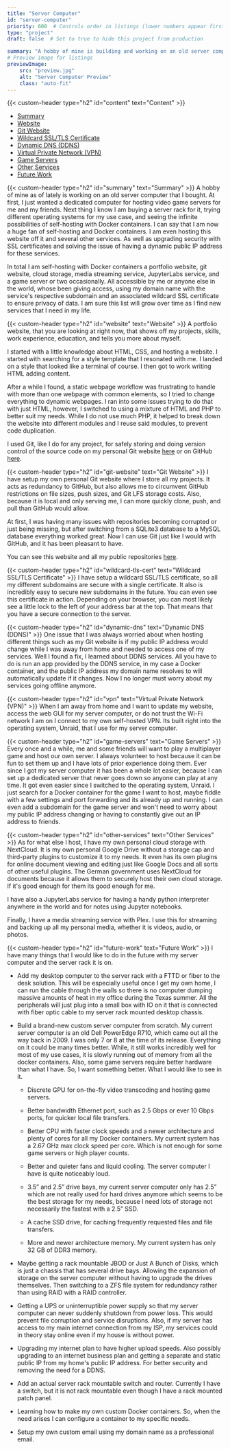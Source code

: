 ```yaml
---
title: "Server Computer"
id: "server-computer"
priority: 600  # Controls order in listings (lower numbers appear first)
type: "project"
draft: false  # Set to true to hide this project from production

summary: "A hobby of mine is building and working on an old server computer. I use it for various things such as hosting this website, a personal Git website, a Minecraft game server, and much more."
# Preview image for listings
previewImage:
    src: "preview.jpg"
    alt: "Server Computer Preview"
    class: "auto-fit"
---
```

{{< custom-header type="h2" id="content" text="Content" >}}
- [Summary](#summary)
- [Website](#website)
- [Git Website](#git-website)
- [Wildcard SSL/TLS Certificate](#wildcard-tls-cert)
- [Dynamic DNS (DDNS)](#dynamic-dns)
- [Virtual Private Network (VPN)](#vpn)
- [Game Servers](#game-servers)
- [Other Services](#other-services)
- [Future Work](#future-work)

{{< custom-header type="h2" id="summary" text="Summary" >}}
A hobby of mine as of lately is working on an old server computer that I bought. At first, I just wanted a dedicated computer for hosting video game servers for me and my friends. Next thing I know I am buying a server rack for it, trying different operating systems for my use case, and seeing the infinite possibilities of self-hosting with Docker containers. I can say that I am now a huge fan of self-hosting and Docker containers. I am even hosting this website off it and several other services. As well as upgrading security with SSL certificates and solving the issue of having a dynamic public IP address for these services.

In total I am self-hosting with Docker containers a portfolio website, git website, cloud storage, media streaming service, JupyterLabs service, and a game server or two occasionally. All accessible by me or anyone else in the world, whose been giving access, using my domain name with the service's respective subdomain and an associated wildcard SSL certificate to ensure privacy of data. I am sure this list will grow over time as I find new services that I need in my life.

{{< custom-header type="h2" id="website" text="Website" >}}
A portfolio website, that you are looking at right now, that shows off my projects, skills, work experience, education, and tells you more about myself.

I started with a little knowledge about HTML, CSS, and hosting a website. I started with searching for a
style template that I resonated with me. I landed on a style that looked like a terminal of course. I
then got to work writing HTML adding content.

After a while I found, a static webpage workflow was frustrating to handle with more than one webpage with common elements, so I tried to change everything to dynamic webpages. I ran into some issues trying to do that with just HTML, however, I switched to using a mixture of HTML and PHP to better suit my needs. While I do not use much PHP, it helped to break down the website into different modules and I reuse said modules, to prevent code duplication.

I used Git, like I do for any project, for safely storing and doing version control of the source code on my personal Git website [here](https://git.matthewgreen.gg/mgreen/matthewgreen.gg) or on GitHub [here](https://github.com/greenmatthew/matthewgreen.gg).


{{< custom-header type="h2" id="git-website" text="Git Website" >}}
I have setup my own personal Git website where I store all my projects. It acts as redundancy to GitHub,
but also allows me to circumvent GitHub restrictions on file sizes, push sizes, and Git LFS storage
costs. Also, because it is local and only serving me, I can more quickly clone, push, and pull than
GitHub would allow.

At first, I was having many issues with repositories becoming corrupted or just being missing, but after
switching from a SQLite3 database to a MySQL database everything worked great. Now I can use Git just
like I would with GitHub, and it has been pleasant to have.
    
You can see this website and all my public repositories [here](https://git.matthewgreen.gg/mgreen).

{{< custom-header type="h2" id="wildcard-tls-cert" text="Wildcard SSL/TLS Certificate" >}}
I have setup a wildcard SSL/TLS certificate, so all my different subdomains are secure with a single certificate. It also is incredibly easy to secure new subdomains in the future. You can even see this certificate in action. Depending on your browser, you can most likely see a little lock to the left of your address bar at the top. That means that you have a secure connection to the server.

{{< custom-header type="h2" id="dynamic-dns" text="Dynamic DNS (DDNS)" >}}
One issue that I was always worried about when hosting different things such as my Git website is if my public IP address would change while I was away from home and needed to access one of my services. Well I found a fix, I learned about DDNS services. All you have to do is run an app provided by the DDNS service, in my case a Docker container, and the public IP address my domain name resolves to will automatically update if it changes. Now I no longer must worry about my services going offline anymore.

{{< custom-header type="h2" id="vpn" text="Virtual Private Network (VPN)" >}}
When I am away from home and I want to update my website, access the web GUI for my server computer, or do not trust the Wi-Fi network I am on I connect to my own self-hosted VPN. Its built right into the operating system, Unraid, that I use for my server computer.

{{< custom-header type="h2" id="game-servers" text="Game Servers" >}}
Every once and a while, me and some friends will want to play a multiplayer game and host our own server. I always volunteer to host because it can be fun to set them up and I have lots of prior experience doing them. Ever since I got my server computer it has been a whole lot easier, because I can set up a dedicated server that never goes down so anyone can play at any time. It got even easier since I switched to the operating system, Unraid. I just search for a Docker container for the game I want to host, maybe fiddle with a few settings and port forwarding and its already up and running. I can even add a subdomain for the game server and won't need to worry about my public IP address changing or having to constantly give out an IP address to friends.

{{< custom-header type="h2" id="other-services" text="Other Services" >}}
As for what else I host, I have my own personal cloud storage with NextCloud. It is my own personal Google Drive without a storage cap and third-party plugins to customize it to my needs. It even has its own plugins for online document viewing and editing just like Google Docs and all sorts of other useful plugins. The German government uses NextCloud for documents because it allows them to securely host their own cloud storage. If it's good enough for them its good enough for me.

I have also a JupyterLabs service for having a handy python interpreter anywhere in the world and for notes using Jupyter notebooks.

Finally, I have a media streaming service with Plex. I use this for streaming and backing up all my personal media, whether it is videos, audio, or photos.

{{< custom-header type="h2" id="future-work" text="Future Work" >}}
I have many things that I would like to do in the future with my server computer and the server rack it is on.

- Add my desktop computer to the server rack with a FTTD or fiber to the desk solution. This will be especially useful once I get my own home, I can run the cable through the walls so there is no computer dumping massive amounts of heat in my office during the Texas summer. All the peripherals will just plug into a small box with IO on it that is connected with fiber optic cable to my server rack mounted desktop chassis.

- Build a brand-new custom server computer from scratch. My current server computer is an old Dell PowerEdge R710, which came out all the way back in 2009. I was only 7 or 8 at the time of its release. Everything on it could be many times better. While, it still works incredibly well for most of my use cases, it is slowly running out of memory from all the docker containers. Also, some game servers require better hardware than what I have. So, I want something better. What I would like to see in it.

    - Discrete GPU for on-the-fly video transcoding and hosting game servers.

    - Better bandwidth Ethernet port, such as 2.5 Gbps or ever 10 Gbps ports, for quicker local file transfers.

    - Better CPU with faster clock speeds and a newer architecture and plenty of cores for all my Docker containers. My current system has a 2.67 GHz max clock speed per core. Which is not enough for some game servers or high player counts.

    - Better and quieter fans and liquid cooling. The server computer I have is quite noticeably loud.

    - 3.5” and 2.5” drive bays, my current server computer only has 2.5” which are not really used for hard drives anymore which seems to be the best storage for my needs, because I need lots of storage not necessarily the fastest with a 2.5” SSD.

    - A cache SSD drive, for caching frequently requested files and file transfers.

    - More and newer architecture memory. My current system has only 32 GB of DDR3 memory.

- Maybe getting a rack mountable JBOD or Just A Bunch of Disks, which is just a chassis that has several drive bays. Allowing the expansion of storage on the server computer without having to upgrade the drives themselves. Then switching to a ZFS file system for redundancy rather than using RAID with a RAID controller.

- Getting a UPS or uninterruptible power supply so that my server computer can never suddenly shutdown from power loss. This would prevent file corruption and service disruptions. Also, if my server has access to my main internet connection from my ISP, my services could in theory stay online even if my house is without power.

- Upgrading my internet plan to have higher upload speeds. Also possibly upgrading to an internet business plan and getting a separate and static public IP from my home's public IP address. For better security and removing the need for a DDNS.

- Add an actual server rack mountable switch and router. Currently I have a switch, but it is not rack mountable even though I have a rack mounted patch panel.

- Learning how to make my own custom Docker containers. So, when the need arises I can configure a container to my specific needs.

- Setup my own custom email using my domain name as a professional email.